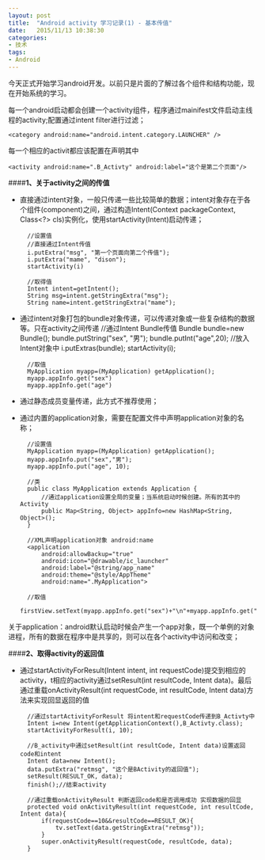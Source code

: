 ```yaml
---
layout: post
title:  "Android activity 学习记录(1) - 基本传值"
date:   2015/11/13 10:38:30 
categories:
- 技术
tags:
- Android
---
```


今天正式开始学习android开发。以前只是片面的了解过各个组件和结构功能，现在开始系统的学习。

每一个android启动都会创建一个activity组件，程序通过mainifest文件启动主线程的activity;配置通过intent filter进行过滤；

    <category android:name="android.intent.category.LAUNCHER" />

每一个相应的activit都应该配置在声明其中

	<activity android:name=".B_Activty" android:label="这个是第二个页面"/>

####**1、关于activity之间的传值**

- 直接通过intent对象，一般只传递一些比较简单的数据；intent对象存在于各个组件(component)之间，通过构造Intent(Context packageContext, Class<?> cls)实例化，使用startActivity(Intent)启动传递；

		//设置值
		//直接通过Intent传值
		i.putExtra("msg", "第一个页面向第二个传值");
		i.putExtra("mame", "dison");
		startActivity(i)
		
		//取得值
		Intent intent=getIntent();
		String msg=intent.getStringExtra("msg");
		String name=intent.getStringExtra("mame");
		
- 通过intent对象打包的bundle对象传递，可以传递对象或一些复杂结构的数据等。只在activity之间传递
		//通过Intent Bundle传值
		Bundle bundle=new Bundle();
		bundle.putString("sex", "男");
		bundle.putInt("age",20);
		//放入Intent对象中
		i.putExtras(bundle);
		startActivity(i);
			
		//取值
		MyApplication myapp=(MyApplication) getApplication();
		myapp.appInfo.get("sex")
		myapp.appInfo.get("age")
		
- 通过静态成员变量传递，此方式不推荐使用；
- 通过内置的application对象，需要在配置文件中声明application对象的名称；
		
		//设置值
		MyApplication myapp=(MyApplication) getApplication();
		myapp.appInfo.put("sex","男");
		myapp.appInfo.put("age", 10);
		
		//类
		public class MyApplication extends Application {
			//通过application设置全局的变量；当系统启动时候创建。所有的其中的 Activity 
			public Map<String, Object> appInfo=new HashMap<String, Object>();
		}
		
		//XML声明application对象 android:name
		<application
		    android:allowBackup="true"
		    android:icon="@drawable/ic_launcher"
		    android:label="@string/app_name"
		    android:theme="@style/AppTheme" 
		    android:name=".MyApplication">
		
		//取值
		firstView.setText(myapp.appInfo.get("sex")+"\n"+myapp.appInfo.get("age"));
关于application：android默认启动时候会产生一个app对象，既一个单例的对象进程，所有的数据在程序中是共享的，则可以在各个activity中访问和改变；

####**2、取得activity的返回值**

- 通过startActivityForResult(Intent intent, int requestCode)提交到相应的activity，t相应的activity通过setResult(int resultCode, Intent data)。最后通过重载onActivityResult(int requestCode, int resultCode, Intent data)方法来实现回显返回的值
		
		//通过startActivityForResult 将intent和requestCode传递到B_Activty中
		Intent i=new Intent(getApplicationContext(),B_Activty.class);
		startActivityForResult(i, 10);
		
		//B_activity中通过setResult(int resultCode, Intent data)设置返回code和intent
		Intent data=new Intent();
		data.putExtra("retmsg", "这个是BActivity的返回值");
		setResult(RESULT_OK, data);
		finish();//结束activity

		//通过重载onActivityResult 判断返回code和是否调用成功 实现数据的回显
		protected void onActivityResult(int requestCode, int resultCode, Intent data){
			if(requestCode==10&&resultCode==RESULT_OK){
				tv.setText(data.getStringExtra("retmsg"));
			}
			super.onActivityResult(requestCode, resultCode, data);
		}
